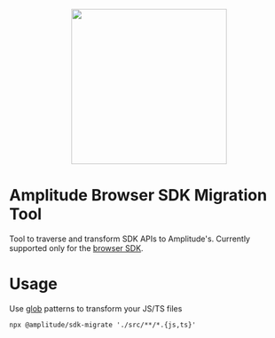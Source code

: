 <p align="center">
  <a href="https://amplitude.com" target="_blank" align="center">
    <img src="https://static.amplitude.com/lightning/46c85bfd91905de8047f1ee65c7c93d6fa9ee6ea/static/media/amplitude-logo-with-text.4fb9e463.svg" width="280">
  </a>
  <br />
</p>

# Amplitude Browser SDK Migration Tool

Tool to traverse and transform SDK APIs to Amplitude's. Currently supported only for the [browser SDK](https://github.com/amplitude/Amplitude-TypeScript/tree/main/packages/analytics-browser). 

# Usage

Use [glob](https://en.wikipedia.org/wiki/Glob_(programming)) patterns to transform your JS/TS files

```
npx @amplitude/sdk-migrate './src/**/*.{js,ts}'
```
